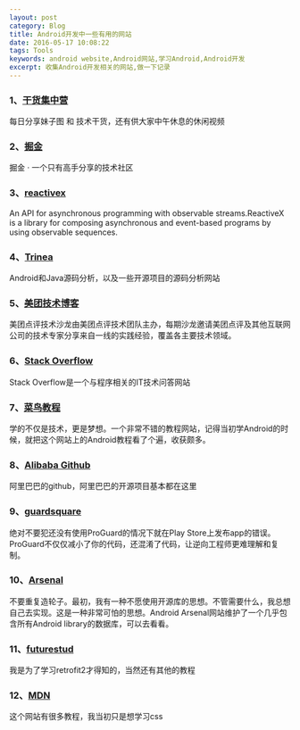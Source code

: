 ```yaml
---
layout: post
category: Blog
title: Android开发中一些有用的网站
date: 2016-05-17 10:08:22
tags: Tools
keywords: android website,Android网站,学习Android,Android开发
excerpt: 收集Android开发相关的网站,做一下记录
---
```


### 1、[干货集中营](http://gank.io/)
每日分享妹子图 和 技术干货，还有供大家中午休息的休闲视频

### 2、[掘金](https://gold.xitu.io/)
掘金 · 一个只有高手分享的技术社区

### 3、[reactivex](http://reactivex.io/)
An API for asynchronous programming with observable streams.ReactiveX is a library for composing asynchronous and event-based programs by using observable sequences.

### 4、[Trinea](http://www.trinea.cn/)
Android和Java源码分析，以及一些开源项目的源码分析网站

### 5、[美团技术博客](http://tech.meituan.com/)
美团点评技术沙龙由美团点评技术团队主办，每期沙龙邀请美团点评及其他互联网公司的技术专家分享来自一线的实践经验，覆盖各主要技术领域。

### 6、[Stack Overflow](http://stackoverflow.com/)
Stack Overflow是一个与程序相关的IT技术问答网站

### 7、[菜鸟教程](http://www.runoob.com/)
学的不仅是技术，更是梦想。一个非常不错的教程网站，记得当初学Android的时候，就把这个网站上的Android教程看了个遍，收获颇多。

### 8、[Alibaba Github](https://github.com/Alibaba)
阿里巴巴的github，阿里巴巴的开源项目基本都在这里

### 9、[guardsquare](https://www.guardsquare.com/en)
绝对不要犯还没有使用ProGuard的情况下就在Play Store上发布app的错误。ProGuard不仅仅减小了你的代码，还混淆了代码，让逆向工程师更难理解和复制。

### 10、[Arsenal](https://android-arsenal.com/)
不要重复造轮子。最初，我有一种不愿使用开源库的思想。不管需要什么，我总想自己去实现。这是一种非常可怕的思想。Android Arsenal网站维护了一个几乎包含所有Android library的数据库，可以去看看。

### 11、[futurestud](https://futurestud.io/tutorials)
我是为了学习retrofit2才得知的，当然还有其他的教程

### 12、[MDN](https://developer.mozilla.org/zh-CN/)
这个网站有很多教程，我当初只是想学习css
